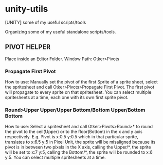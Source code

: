 # unity-utils
[UNITY] some of my useful scripts/tools

Organizing some of my useful standalone scripts/tools.


## PIVOT HELPER
Place inside an Editor Folder.
Window Path: Otker>Pivots

### Propagate First Pivot
How to use: Manually set the pivot of the first Sprite of a sprite sheet, select the spritesheet and call Otker>Pivots>Propagate First Pivot. The first pivot will propagate to every sprite on that spritesheet. You can select multiple spritesheets at a time, each one with its own first sprite pivot.

### Round>Upper Upper/Upper Bottom/Bottom Upper/Bottom Bottom
How to use: Select a spritesheet and call Otker>Pivots>Round>* to round the pivot to the ceil(Upper) or to the floor(Bottom) in the x and y axis respectively. E.g. Pivot is x:0.5 y:0.5 which in that particular sprite, translates to x:6.5 y:5 in Pixel Unit, the sprite will be misaligned because its pivot is in between two pixels in the X axis, calling the Upper/\*, the sprite will be set to x:7 y:5, calling the Bottom/\*, the sprite will be rounded to x:6 y:5. You can select multiple spritesheets at a time.
